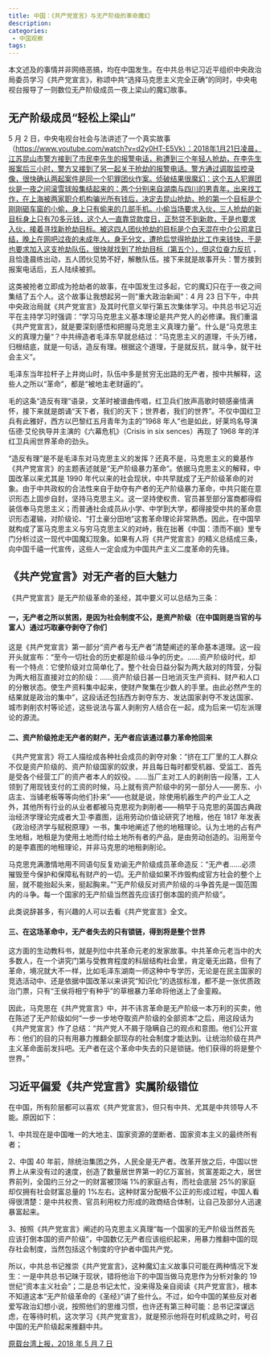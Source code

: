```yaml
---
title: 中国：《共产党宣言》与无产阶级的革命魔幻
description: 
categories:
 - 中国观察
tags:
---
```


本文述及的事情并非网络恶搞，均在中国发生。在中共总书记习近平组织中央政治局委员学习《共产党宣言》，称颂中共“选择马克思主义完全正确”的同时，中央电视台报导了一则数位无产阶级成员一夜上梁山的魔幻故事。

<!-- more -->

## 无产阶级成员“轻松上梁山”

5 月 2 日，中央电视台社会与法讲述了一个真实故事（https://www.youtube.com/watch?v=d2y0HT-E5Vk）：2018年1月21日凌晨，江苏昆山市警方接到了市民李先生的报警电话，称遭到三个年轻人抢劫，在李先生报案后三小时，警方又接到了另一起关于抢劫的报警电话。警方通过调取监控录像，很快确认两起案件是同一个犯罪团伙作案。侦破结果很魔幻：这个五人犯罪团伙是一夜之间滚雪球般集结起来的：两个分别来自湖南与四川的男青年，出来找工作，在上海被两家职介机构骗光所有钱后，决定去昆山抢劫，抢的第一个目标是个刚刚砸车窗的小偷，身上只有偷来的几部手机。小偷当场要求入伙，三人抢劫的新目标身上只有70多元钱，这个人一直靠贷款度日，正愁贷不到新款，于是也要求入伙，接着寻找新抢劫目标。被这四人团伙抢劫的目标是个白天混在中介公司拿日结，晚上在网吧过夜的未成年人，身无分文，遭抢后觉得抢劫比工作来钱快，于是也要求加入这支抢劫队伍，很快就找到了抢劫目标（第五个），但这位奋力反抗 ，且恰逢晨练出动，五人团伙见势不好，解散队伍。接下来就是故事开头：警方接到报案电话后，五人陆续被抓。

这类被抢者立即成为抢劫者的故事，在中国发生过多起，它的魔幻只在于一夜之间集结了五个人。这个故事让我想起另一则“重大政治新闻“：4 月 23 日下午，中共中央政治局就《共产党宣言》及其时代意义举行第五次集体学习。中共总书记习近平在主持学习时强调：“学习马克思主义基本理论是共产党人的必修课。我们重温《共产党宣言》，就是要深刻感悟和把握马克思主义真理力量”。什么是“马克思主义的真理力量“？中共缔造者毛泽东早就总结过：“马克思主义的道理，千头万绪，归根结底，就是一句话，造反有理。根据这个道理，于是就反抗，就斗争，就干社会主义“。

毛泽东当年拉杆子上井岗山时，队伍中多是贫穷无出路的无产者，按中共解释，这些人之所以“革命”，都是“被地主老财逼的”。

毛的这条“造反有理”语录，文革时被谱曲传唱，红卫兵们放声高歌时顿感豪情满怀，接下来就是朗诵“天下者，我们的天下；世界者，我们的世界”。不仅中国红卫兵有此雅好，西方以巴黎红五月青年为主的“1968 年人”也是如此，好莱坞名导演伍德·艾伦执导并主演的《六幕危机》（Crisis in six sences）再现了 1968 年的洋红卫兵闹世界革命的劲头。

“造反有理”是不是毛泽东对马克思主义的发挥？还真不是，马克思主义的奠基作《共产党宣言》的主题表述就是“无产阶级暴力革命“。依据马克思主义的解释，中国改革以来尤其是 1990 年代以来的社会现状，中共早就成了无产阶级革命的对象。由于中共政权的合法性来自于劫夺有产者的无产阶级暴力革命，中共只能在意识形态上固步自封，坚持马克思主义。这一坚持使权贵、官员甚至部分富商都得假装信奉马克思主义；而普通社会成员从小学、中学到大学，都得接受中共的革命意识形态灌输，对阶级论、“打土豪分田地”这套革命理论非常熟悉。因此，在中国早就构成了富马克思主义与穷马克思主义的对峙，我在拙著《中国：溃而不崩》里专门分析过这一现代中国魔幻现象。如果有人将《共产党宣言》的精义总结成三条，向中国千禧一代宣传，这些人一定会成为中国共产主义二度革命的先锋。

## 《共产党宣言》对无产者的巨大魅力

《共产党宣言》是无产阶级革命的圣经，其中要义可以总结为三条：

#### 一，无产者之所以贫困，是因为社会制度不公，是资产阶级（在中国则是当官的与富人）通过巧取豪夺剥夺了你们

这是《共产党宣言》第一部分“资产者与无产者”清楚阐述的革命基本道理。这一段开头就宣布：“至今一切社会的历史都是阶级斗争的历史。……资产阶级时代，却有一个特点：它使阶级对立简单化了。整个社会日益分裂为两大敌对的阵营，分裂为两大相互直接对立的阶级：……资产阶级日甚一日地消灭生产资料、财产和人口的分散状态。使生产资料集中起来，使财产聚集在少数人的手里。由此必然产生的结果就是政治的集中”，这段话还包括西方剥夺东方、发达国家剥夺不发达国家、城市剥削农村等论述，这些说法与富人剥削穷人结合在一起，成为后来一切左派理论的源流。

#### 二、资产阶级抢走无产者的财产，无产者应该通过暴力革命抢回来

《共产党宣言》将工人描绘成各种社会成员的剥夺对象：“挤在工厂里的工人群众不仅是资产阶级的、资产阶级国家的奴隶，并且每日每时都受机器、受监工、首先是受各个经营工厂的资产者本人的奴役。……当厂主对工人的剥削告一段落，工人领到了用现钱支付的工资的时候，马上就有资产阶级中的另一部分人——房东、小店主、当铺老板等等向他们扑来”——也就是说，除使用机器生产的产业工人之外，其他所有行业的从业者都被马克思视为剥削者——稍早于马克思的英国古典政治经济学理论完成者大卫·李嘉图，运用劳动价值论研究了地租，他在 1817 年发表《政治经济学与赋税原理》一书，集中地阐述了他的地租理论。认为土地的占有产生地租，地租是为使用土地而付给土地所有者的产品，是由劳动创造的。沿用至今的是李嘉图的地租理论，并非马克思的地租剥削论。

马克思充满激情地用不同语句反复劝谕无产阶级成员革命造反：“无产者……必须摧毁至今保护和保障私有财产的一切。无产阶级如果不炸毁构成官方社会的整个上层，就不能抬起头来，挺起胸来。”“无产阶级反对资产阶级的斗争首先是一国范围内的斗争。每一个国家的无产阶级当然首先应该打倒本国的资产阶级”。

此类说辞甚多，有兴趣的人可以去看《共产党宣言》全文。

#### 三、在这场革命中，无产者失去的只有锁链，得到将是整个世界

这方面的生动教科书，就是列位中共革命元老的发家故事。中共革命元老当中的大多数人，在一个讲究门第与受教育程度的科层结构社会里，肯定毫无出路，但有了革命，境况就大不一样，比如毛泽东湖南一师这种中专学历，无论是在民主国家的竞选活动中、还是依据中国改革以来讲究“知识化”的选拔标准，都不是一张优质政治门票，只有“王侯将相宁有种乎”的草根暴力革命将他送上了金銮殿。

因此，马克思在《共产党宣言》中，并不讳言革命是无产阶级一本万利的买卖，他在陈述了无产阶级如何“一步一步地夺取资产阶级的全部资本”之后，用这段话为《共产党宣言》作了总结：“共产党人不屑于隐瞒自己的观点和意图。他们公开宣布：他们的目的只有用暴力推翻全部现存的社会制度才能达到。让统治阶级在共产主义革命面前发抖吧。无产者在这个革命中失去的只是锁链。他们获得的将是整个世界。”

## 习近平偏爱《共产党宣言》实属阶级错位

在中国，所有阶层都可以喜欢《共产党宣言》，但只有中共、尤其是中共领导人不能。原因如下：

1、中共现在是中国唯一的大地主、国家资源的垄断者、国家资本主义的最终所有者；

2、中国 40 年前，除统治集团之外，人民全是无产者。改革开放之后，中国以世界上从来没有过的速度，创造了数量居世界第一的亿万富翁，贫富差距之大，居世界前列，全国约三分之一的财富被顶端 1%的家庭占有，而社会底层 25%的家庭却仅拥有社会财富总量的 1%左右。这种财富分配极不公正的形成过程，中国人看得很清楚：是中共权贵、官员利用权力形成的政商结合体制，让自己及部分人迅速暴富起来。

3、按照《共产党宣言》阐述的马克思主义真理“每一个国家的无产阶级当然首先应该打倒本国的资产阶级”，中国数亿无产者应该组织起来，用暴力推翻中国的现存社会制度，当然包括这个制度的守护者中国共产党。

所以，中共总书记推崇《共产党宣言》，这种魔幻主义故事只可能在两种情况下发生：一是中共总书记昧于现状，错将他治下的中国当做马克思作为分析对象的 19 世纪“资本主义社会”；二是总书记太忙，没来得及亲自阅读《共产党宣言》，根本不知道这本“无产阶级革命的《圣经》”讲了些什么。不过，如今中国的某些反对者爱写政治幻想小说，按照他们的思维习惯，也许还有第三种可能：总书记深谋远虑，在等待时机，这次学习《共产党宣言》，就是预示他将在时机成熟之时，号召中国的无产阶级起来推翻中共。

[原载台湾上报，2018 年 5 月 7 日](http://www.upmedia.mg/news_info.php?SerialNo=40249)
